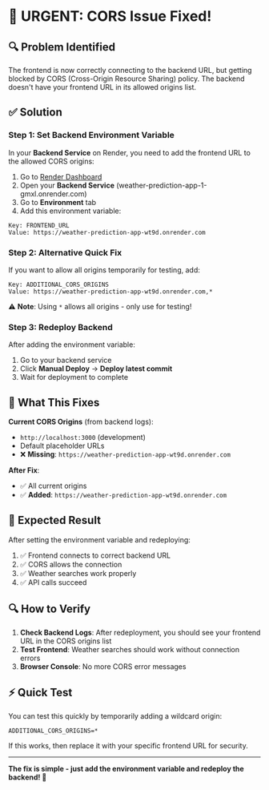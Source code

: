 # 🚨 URGENT: CORS Issue Fixed!

## 🔍 Problem Identified
The frontend is now correctly connecting to the backend URL, but getting blocked by CORS (Cross-Origin Resource Sharing) policy. The backend doesn't have your frontend URL in its allowed origins list.

## ✅ Solution

### Step 1: Set Backend Environment Variable
In your **Backend Service** on Render, you need to add the frontend URL to the allowed CORS origins:

1. Go to [Render Dashboard](https://dashboard.render.com)
2. Open your **Backend Service** (weather-prediction-app-1-gmxl.onrender.com)
3. Go to **Environment** tab
4. Add this environment variable:

```
Key: FRONTEND_URL
Value: https://weather-prediction-app-wt9d.onrender.com
```

### Step 2: Alternative Quick Fix
If you want to allow all origins temporarily for testing, add:

```
Key: ADDITIONAL_CORS_ORIGINS
Value: https://weather-prediction-app-wt9d.onrender.com,*
```

⚠️ **Note**: Using `*` allows all origins - only use for testing!

### Step 3: Redeploy Backend
After adding the environment variable:
1. Go to your backend service
2. Click **Manual Deploy** → **Deploy latest commit**
3. Wait for deployment to complete

## 🔧 What This Fixes

**Current CORS Origins** (from backend logs):
- `http://localhost:3000` (development)
- Default placeholder URLs
- ❌ **Missing**: `https://weather-prediction-app-wt9d.onrender.com`

**After Fix**:
- ✅ All current origins
- ✅ **Added**: `https://weather-prediction-app-wt9d.onrender.com`

## 🎯 Expected Result

After setting the environment variable and redeploying:

1. ✅ Frontend connects to correct backend URL
2. ✅ CORS allows the connection
3. ✅ Weather searches work properly
4. ✅ API calls succeed

## 🔍 How to Verify

1. **Check Backend Logs**: After redeployment, you should see your frontend URL in the CORS origins list
2. **Test Frontend**: Weather searches should work without connection errors
3. **Browser Console**: No more CORS error messages

## ⚡ Quick Test

You can test this quickly by temporarily adding a wildcard origin:

```
ADDITIONAL_CORS_ORIGINS=*
```

If this works, then replace it with your specific frontend URL for security.

---

**The fix is simple - just add the environment variable and redeploy the backend! 🚀**
